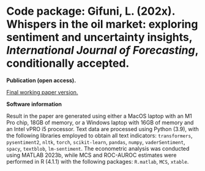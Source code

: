 # **Code package: Gifuni, L. (202x). Whispers in the oil market: exploring sentiment and uncertainty insights, _International Journal of Forecasting_, conditionally accepted.**

**Publication (open access).**

<a href="https://papers.ssrn.com/sol3/papers.cfm?abstract_id=3957549"><u>Final working paper version.</u></a>

**Software information**

Result in the paper are generated using either a MacOS laptop with an M1 Pro chip, 18GB of memory, or a Windows laptop with 16GB of memory and an Intel vPRO i5 processor. Text data are processed using Python (3.9), with the following libraries employed to obtain all text indicators: `transformers`, `pysentiment2`, `nltk`, `torch`, `scikit-learn`, `pandas`, `numpy`, `vaderSentiment`, `spacy`, `textblob`, `lm-sentiment`. The econometric analysis was conducted using MATLAB 2023b, while MCS and ROC-AUROC estimates were performed in R (4.1.1) with the following packages: `R.matlab`, `MCS`, `xtable`.
